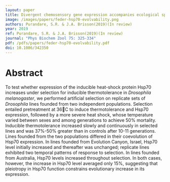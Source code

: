 ```yaml
---
layout: paper
title: Divergent chemosensory gene expression accompanies ecological specialization of pea aphid morphs.
image: /images/papers/feder-hsp70-evolvability.png
authors: Purandare, S.R. & J.A. Brisson(2019)(In review)
year: 2019
ref: Purandare, S.R. & J.A. Brisson(2019)(In review)
journal: "Phys Biochem Zool 75: 325-334"
pdf: /pdfs/papers/feder-hsp70-evolvability.pdf
doi: 10.1086/342350
---
```


# Abstract

To test whether expression of the inducible heat-shock protein Hsp70 increases under selection for inducible thermotolerance in *Drosophila melanogaster*, we performed artiﬁcial selection on replicate sets of *Drosophila* lines founded from two independent populations. Selection entailed pretreatment at 36C to induce thermotolerance and Hsp70 expression, followed by a more severe heat shock, whose temperature varied between sexes and among generations to achieve 50% mortality. Inducible thermotolerance increased slowly and continuously in selected lines and was 37%-50% greater than in controls after 10-11 generations. Lines founded from the two populations differed in their coevolution of Hsp70 expression. In lines founded from Evolution Canyon, Israel, Hsp70 level initially increased and thereafter was unchanged; replicate lines exhibited two temporal patterns of response to selection. In lines founded from Australia, Hsp70 levels increased throughout selection. In both cases, however, the increase in Hsp70 level averaged only 15%, suggesting that pleiotropy in Hsp70 function constrains evolutionary increase in its expression.    
